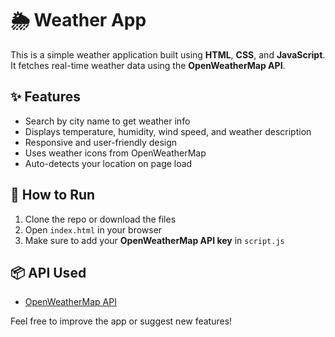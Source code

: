 # 🌦️ Weather App

This is a simple weather application built using **HTML**, **CSS**, and **JavaScript**.  
It fetches real-time weather data using the **OpenWeatherMap API**.

## ✨ Features
- Search by city name to get weather info
- Displays temperature, humidity, wind speed, and weather description
- Responsive and user-friendly design
- Uses weather icons from OpenWeatherMap
- Auto-detects your location on page load

## 🚀 How to Run
1. Clone the repo or download the files
2. Open `index.html` in your browser
3. Make sure to add your **OpenWeatherMap API key** in `script.js`

## 📦 API Used
- [OpenWeatherMap API](https://openweathermap.org/api)

Feel free to improve the app or suggest new features!
